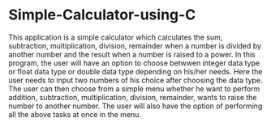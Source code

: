 # Simple-Calculator-using-C
This application is a simple calculator which calculates the sum, subtraction, multiplication, division, remainder when a number is divided by another number and  the result when a number is raised to a power.
In this program, the user will have an option to choose betwwen integer data type or float data type or double data type depending on his/her needs. 
Here the user needs to input two numbers of his choice after choosing the data type.
The user can then choose from a simple menu whether he want to perform addition, subtraction, multiplication, division, remainder, wants to raise the number to another number. 
The user will also have the option of performing all the above tasks at once in the menu. 
